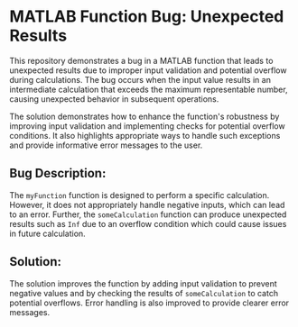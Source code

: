 # MATLAB Function Bug: Unexpected Results

This repository demonstrates a bug in a MATLAB function that leads to unexpected results due to improper input validation and potential overflow during calculations. The bug occurs when the input value results in an intermediate calculation that exceeds the maximum representable number, causing unexpected behavior in subsequent operations.

The solution demonstrates how to enhance the function's robustness by improving input validation and implementing checks for potential overflow conditions. It also highlights appropriate ways to handle such exceptions and provide informative error messages to the user.

## Bug Description:

The `myFunction` function is designed to perform a specific calculation. However, it does not appropriately handle negative inputs, which can lead to an error.  Further, the `someCalculation` function can produce unexpected results such as `Inf` due to an overflow condition which could cause issues in future calculation.

## Solution:

The solution improves the function by adding input validation to prevent negative values and by checking the results of `someCalculation` to catch potential overflows. Error handling is also improved to provide clearer error messages. 